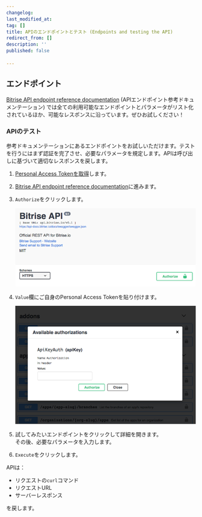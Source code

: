 ```yaml
---
changelog:
last_modified_at:
tag: []
title: APIのエンドポイントとテスト (Endpoints and testing the API)
redirect_from: []
description: ''
published: false

---
```

## エンドポイント

[Bitrise API endpoint reference documentation](https://api-docs.bitrise.io) (APIエンドポイント参考ドキュメンテーション) では全ての利用可能なエンドポイントとパラメータがリスト化されているほか、可能なレスポンスに沿っています。ぜひお試しください！

### APIのテスト

参考ドキュメンテーションにあるエンドポイントをお試しいただけます。テストを行うにはまず認証を完了させ、必要なパラメータを規定します。APIは呼び出しに基づいて適切なレスポンスを戻します。

1. [Personal Access Tokenを取得]()します。
2. [Bitrise API endpoint reference documentation](https://api-docs.bitrise.io)に進みます。
3. `Authorize`をクリックします。

   ![](/img/authorize.png)
4. `Value`欄にご自身のPersonal Access Tokenを貼り付けます。

   ![](/img/available-auth.png)
5. 試してみたいエンドポイントをクリックして詳細を開きます。  
   その後、必要なパラメータを入力します。
6. `Execute`をクリックします。

APIは：

* リクエストの`curl`コマンド
* リクエストURL
* サーバーレスポンス

を戻します。